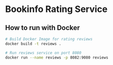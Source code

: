 # Bookinfo Rating Service

## How to run with Docker
```bash
# Build Docker Image for rating reviews
docker build -t reviews .

# Run reviews service on port 8080
docker run --name reviews -p 8082:9080 reviews
```

